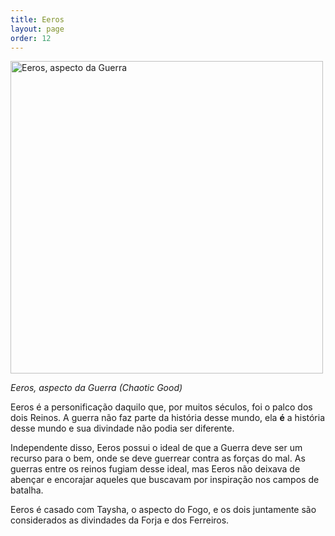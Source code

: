 ```yaml
---
title: Eeros
layout: page
order: 12
---
```


<img src="../../assets/divindades/eeros.png" alt="Eeros, aspecto da Guerra" width="500"/>

*Eeros, aspecto da Guerra (Chaotic Good)*

Eeros é a personificação daquilo que, por muitos séculos, foi o palco dos dois Reinos. A guerra não faz parte da história desse mundo, ela **é** a história desse mundo e sua divindade não podia ser diferente. 

Independente disso, Eeros possui o ideal de que a Guerra deve ser um recurso para o bem, onde se deve guerrear contra as forças do mal. As guerras entre os reinos fugiam desse ideal, mas Eeros não deixava de abençar e encorajar aqueles que buscavam por inspiração nos campos de batalha. 

Eeros é casado com Taysha, o aspecto do Fogo, e os dois juntamente são considerados as divindades da Forja e dos Ferreiros. 